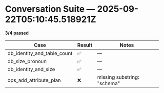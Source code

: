 # Conversation Suite — 2025-09-22T05:10:45.518921Z

**3/4 passed**

| Case | Result | Notes |
|------|--------|-------|
| db_identity_and_table_count | ✅ | — |
| db_size_pronoun | ✅ | — |
| db_identity_and_size | ✅ | — |
| ops_add_attribute_plan | ❌ | missing substring: "schema" |